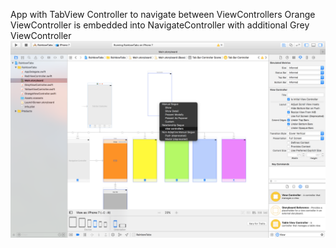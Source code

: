 App with TabView Controller to navigate between ViewControllers
Orange ViewController is embedded into NavigateController with additional Grey ViewController
![Adding another View contoller with Ctr-drag](https://github.com/oobii/RainbowTabs/blob/master/RainbowTabs-1.png)
